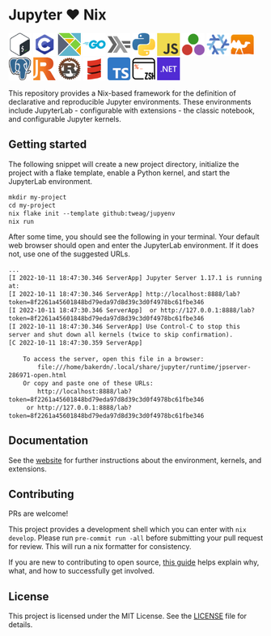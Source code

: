 # Jupyter :heart: Nix

<p float="left">
  <img src="modules/kernels/bash/logo-64x64.png" width="45" />
  <img src="modules/kernels/c/logo-64x64.png" width="45" />
  <img src="modules/kernels/elm/logo-64x64.png" width="45" />
  <img src="modules/kernels/go/logo-64x64.png" width="45" />
  <img src="modules/kernels/haskell/logo-64x64.png" width="45" />
  <img src="modules/kernels/python/logo-64x64.png" width="45" />
  <img src="modules/kernels/javascript/logo-64x64.png" width="45" />
  <img src="modules/kernels/julia/logo-64x64.png" width="45" />
  <img src="modules/kernels/nix/logo-64x64.png" width="45" />
  <img src="modules/kernels/ocaml/logo-64x64.png" width="45" />
  <img src="modules/kernels/postgres/logo-64x64.png" width="45" />
  <img src="modules/kernels/r/logo-64x64.png" width="45" />
  <img src="modules/kernels/rust/logo-64x64.png" width="45" />
  <img src="modules/kernels/scala/logo-64x64.png" width="45" />
  <img src="modules/kernels/typescript/logo-64x64.png" width="45" />
  <img src="modules/kernels/zsh/logo-64x64.png" width="45" />
  <img src="modules/kernels/dotnet/logo-64x64.png" width="45" />
</p>

This repository provides a Nix-based framework for the definition of
declarative and reproducible Jupyter environments. These environments
include JupyterLab - configurable with extensions - the classic notebook,
and configurable Jupyter kernels.

## Getting started

The following snippet will create a new project directory, initialize the project with a flake template, enable a Python kernel, and start the JupyterLab environment.

```shell
mkdir my-project
cd my-project
nix flake init --template github:tweag/jupyenv
nix run
```

After some time, you should see the following in your terminal. Your default web browser should open and enter the JupyterLab environment. If it does not, use one of the suggested URLs.

```shell
...
[I 2022-10-11 18:47:30.346 ServerApp] Jupyter Server 1.17.1 is running at:
[I 2022-10-11 18:47:30.346 ServerApp] http://localhost:8888/lab?token=8f2261a45601848bd79eda97d8d39c3d0f4978bc61fbe346
[I 2022-10-11 18:47:30.346 ServerApp]  or http://127.0.0.1:8888/lab?token=8f2261a45601848bd79eda97d8d39c3d0f4978bc61fbe346
[I 2022-10-11 18:47:30.346 ServerApp] Use Control-C to stop this server and shut down all kernels (twice to skip confirmation).
[C 2022-10-11 18:47:30.359 ServerApp] 
    
    To access the server, open this file in a browser:
        file:///home/bakerdn/.local/share/jupyter/runtime/jpserver-286971-open.html
    Or copy and paste one of these URLs:
        http://localhost:8888/lab?token=8f2261a45601848bd79eda97d8d39c3d0f4978bc61fbe346
     or http://127.0.0.1:8888/lab?token=8f2261a45601848bd79eda97d8d39c3d0f4978bc61fbe346
```

## Documentation

See the [website](https://jupyenv.io/) for further instructions about the environment, kernels, and extensions.

## Contributing

PRs are welcome!

This project provides a development shell which you can enter with `nix develop`. Please run `pre-commit run -all` before submitting your pull request for review. This will run a nix formatter for consistency.

If you are new to contributing to open source, [this guide](https://opensource.guide/how-to-contribute/) helps explain why, what, and how to successfully get involved.

## License

This project is licensed under the MIT License. See the [LICENSE](LICENSE.md) file for details.

